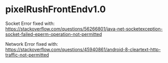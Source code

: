 # pixelRushFrontEndv1.0
Socket Error fixed with:
https://stackoverflow.com/questions/56266801/java-net-socketexception-socket-failed-eperm-operation-not-permitted

Network Error fixed with:
https://stackoverflow.com/questions/45940861/android-8-cleartext-http-traffic-not-permitted
